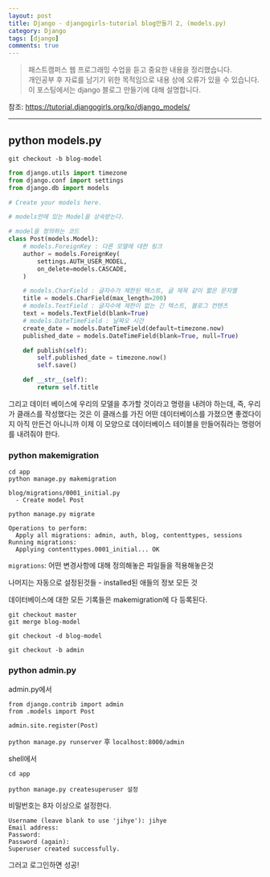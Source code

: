 ```yaml
---
layout: post
title: Django - djangogirls-tutorial blog만들기 2, (models.py)
category: Django
tags: [django]
comments: true
---
```


> 패스트캠퍼스 웹 프로그래밍 수업을 듣고 중요한 내용을 정리했습니다.     
개인공부 후 자료를 남기기 위한 목적임으로 내용 상에 오류가 있을 수 있습니다.      
> 이 포스팅에서는 django 블로그 만들기에 대해 설명합니다.

참조: https://tutorial.djangogirls.org/ko/django_models/
<hr>

## python models.py
```
git checkout -b blog-model
```

```python
from django.utils import timezone
from django.conf import settings
from django.db import models

# Create your models here.

# models안에 있는 Model을 상속받는다.

# model을 정의하는 코드
class Post(models.Model):
    # models.ForeignKey : 다른 모델에 대한 링크
    author = models.ForeignKey(
        settings.AUTH_USER_MODEL,
        on_delete=models.CASCADE,
    )

    # models.CharField : 글자수가 제한된 텍스트, 글 제목 같이 짧은 문자열
    title = models.CharField(max_length=200)
    # models.TextField : 글자수에 제한이 없는 긴 텍스트, 블로그 컨텐츠
    text = models.TextField(blank=True)
    # models.DateTimeField : 날짜오 시간
    create_date = models.DateTimeField(default=timezone.now)
    published_date = models.DateTimeField(blank=True, null=True)

    def publish(self):
        self.published_date = timezone.now()
        self.save()

    def __str__(self):
        return self.title
```

그리고 데이터 베이스에 우리의 모델을 추가할 것이라고 명령을 내려야 하는데,
즉, 우리가 클래스를 작성했다는 것은 이 클래스를 가진 어떤 데이터베이스를 가졌으면 좋겠다이지 아직 만든건 아니니까
이제 이 모양으로 데이터베이스 테이블을 만들어줘라는 명령어를 내려줘야 한다.

### python makemigration
```
cd app
python manage.py makemigration

blog/migrations/0001_initial.py
  - Create model Post

python manage.py migrate
```

```
Operations to perform:
  Apply all migrations: admin, auth, blog, contenttypes, sessions
Running migrations:
  Applying contenttypes.0001_initial... OK
```

`migrations`: 어떤 변경사항에 대해 정의해놓은 파일들을 적용해놓은것

나머지는 자동으로 설정된것들 - installed된 애들의 정보 모든 것

데이터베이스에 대한 모든 기록들은 makemigration에 다 등록된다.

```
git checkout master
git merge blog-model

git checkout -d blog-model

git checkout -b admin
```

### python admin.py

admin.py에서
```
from django.contrib import admin
from .models import Post

admin.site.register(Post)

```

`python manage.py runserver` 후 `localhost:8000/admin`

shell에서
```
cd app

python manage.py createsuperuser 설정
```

비밀번호는 8자 이상으로 설정한다.

```
Username (leave blank to use 'jihye'): jihye
Email address:
Password:
Password (again):
Superuser created successfully.
```

그러고 로그인하면 성공!
